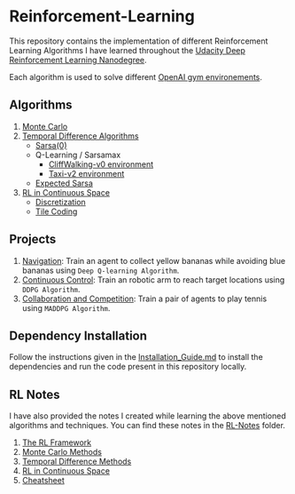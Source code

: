 # Reinforcement-Learning

This repository contains the implementation of different Reinforcement Learning Algorithms I have learned throughout the [Udacity Deep Reinforcement Learning Nanodegree](https://www.udacity.com/course/deep-reinforcement-learning-nanodegree--nd893). 

Each algorithm is used to solve different [OpenAI gym environements](http://gym.openai.com/envs/).

## Algorithms

1. [Monte Carlo](./monte-carlo/)
2. [Temporal Difference Algorithms](./temporal-difference/)
   * [Sarsa(0)](./temporal-difference/CliffWalking/)
   * Q-Learning / Sarsamax
      * [CliffWalking-v0 environment](./temporal-difference/CliffWalking/)
      * [Taxi-v2 environment](./temporal-difference/Taxi-V2/)
   * [Expected Sarsa](./temporal-difference/CliffWalking/)
3. [RL in Continuous Space](./RL-in-continuous-space/)
   * [Discretization](./RL-in-continuous-space/Discretization.ipynb)
   * [Tile Coding](./RL-in-continuous-space/Tile_Coding.ipynb)

## Projects

1. [Navigation](https://github.com/anubhavshrimal/Navigation_Udacity_DRLND_P1): Train an agent to collect yellow bananas while avoiding blue bananas using `Deep Q-learning Algorithm`.
2. [Continuous Control](https://github.com/anubhavshrimal/Continuous_Control_Udacity_DRLND_P2): Train an robotic arm to reach target locations using `DDPG Algorithm`.
3. [Collaboration and Competition](https://github.com/anubhavshrimal/Collaboration_Competition_Udacity_DRLND_P3): Train a pair of agents to play tennis using `MADDPG Algorithm`.

## Dependency Installation

Follow the instructions given in the [Installation_Guide.md](Installation_Guide.md) to install the dependencies and run the code present in this repository locally.

## RL Notes

I have also provided the notes I created while learning the above mentioned algorithms and techniques. You can find these notes in the [RL-Notes](./RL-Notes/) folder.

1. [The RL Framework](./RL-Notes/01&#32;-&#32;The&#32;RL&#32;framework.pdf)
2. [Monte Carlo Methods](./RL-Notes/02&#32;-&#32;Monte&#32;Carlo&#32;Methods.pdf)
3. [Temporal Difference Methods](./RL-Notes/03&#32;-&#32;Temporal&#32;Difference&#32;Methods.pdf)
4. [RL in Continuous Space](./RL-Notes/04&#32;-&#32;RL&#32;in&#32;Continuous&#32;Space.pdf)
5. [Cheatsheet](./RL-Notes/cheatsheet.pdf)
